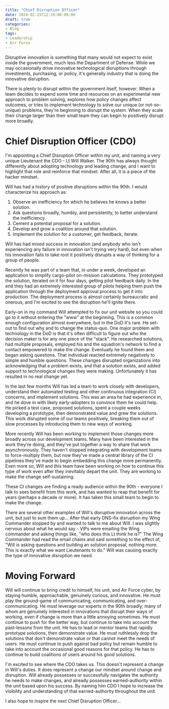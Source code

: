 ```yaml
---
title: "Chief Disruption Officer"
date: 2024-02-25T12:18:00-06:00
draft: true
categories:
- Blog
tags:
- Leadership
- Air Force
---
```


Disruptive innovation is something that many would not expect to exist inside the government, much less the Department of Defense.  While we may occasionally drive innovative technological disruptions through investments, purchasing, or policy, it's generally industry that is doing the innovative disruption.

There is plenty to disrupt within the government itself, however.  When a team decides to expend some time and resources on an experimental new approach to problem solving, explores how policy changes affect outcomes, or tries to implement technology to solve our unique (or not-so-unique) problems, they're beginning to disrupt the system.  When they scale their change larger than their small team they can begin to positively disrupt more broadly.

# Chief Disruption Officer (CDO)

I'm appointing a Chief Disruption Officer within my unit, and naming a very unique Lieutenant the CDO - Lt Will Walker.  The 90th has always thought differently about adopting technology and leading change, and I want to highlight that role and reinforce that mindset.  After all, it is a piece of the hacker mindset.

Will has had a history of positive disruptions within the 90th.  I would characterize his approach as:

1. Observe an inefficiency for which he believes he knows a better solution.
2. Ask questions broadly, humbly, and persistently, to better understand the inefficiency.
3. Cement a potential proposal for a solution.
4. Develop and grow a coalition around that solution.
5. Implement the solution for a customer, get feedback, iterate.

Will has had mixed success in innovation (and anybody who isn't experiencing any failure in innovation isn't trying very hard), but even when his innovation fails to take root it positively disrupts a way of thinking for a group of people.

Recently he was part of a team that, in under a week, developed an application to simplify cargo-pilot on-mission calculations.  They prototyped the solution, iterated on it for four days, getting pilot feedback daily.  In the end they had an extremely interested group of pilots helping them push the application through the deployment approval process to get it into production.  The deployment process is almost certainly bureaucratic and onerous, and I'm excited to see the disruption he'll ignite there.

Early-on in my command Will attempted to fix our unit website so you could go to it without entering the "www" at the beginning.  This is a common enough configuration almost everywhere, but in the DoD it's rare.  He set-out to find out why and to change the status-quo.  One major problem with technology in the DoD is that it's often difficult to figure out who the decision maker is for any one piece of the "stack".  He researched solutions, had multiple proposals, employed his and the squadron's network to find a contact empowered to make the change.  Eventually he found them and began asking questions.  That individual reacted extremely negatively to simple and humble questions.  These changes disrupted organizations into acknowledging that a problem exists, and that a solution exists, and added support to technological changes they were making.  Unfortunately it has resulted in no real change yet.

In the last few months Will has led a team to work closely with developers, understand their automated testing and other continuous integration (CI) concerns, and implement solutions.  This was an area he had experience in, and he dove in with likely early-adopters to convince them he could help.  He picked a test case, proposed solutions, spent a couple weeks developing a prototype, then demonstrated value and grew the solutions.  This work disrupted some of our teams positively, breaking them out of slow processes by introducing them to new ways of working.

More recently Will has been working to implement those changes more broadly across our development teams.  Many have been interested in the work they're doing, and they've put together a way to share that work asynchronously.  They haven't stopped integrating with development teams to force-multiply them, but now they've made a central library of the CI pipelines they've made to begin embedding this change more permanently.  Even more so, Will and this team have been working on how to continue this type of work even after they inevitably depart the unit.  They are working to make the change self-sustaining.

These CI changes are finding a ready audience within the 90th - everyone I talk to sees benefit from this work, and has wanted to reap that benefit for years (perhaps a decade or more).  It has taken this small team to begin to make the change.

There are several other examples of Will's disruptive innovation across the unit, but just to sum them up...  After that early DNS-fix disruption my Wing Commander stopped by and wanted to talk to me about Will.  I was slightly nervous about what he would say - VIPs were emailing the Wing commander and asking things like, "who does this Lt think he is?"  The Wing Commander had read the email chains and said something to the effect of, "Will is asking questions and building an solution proposal, nothing more.  This is exactly what we want Lieutenants to do."  Will was causing exactly the type of innovative disruption we need.

# Moving Forward

Will will continue to bring credit to himself, his unit, and Air Force cyber, by staying humble, approachable, genuinely curious, and innovative.  He must play the ground-game of communicating, communicating, and over-communicating.  He must leverage our experts in the 90th broadly, many of whom are genuinely interested in innovations that disrupt their ways of working, even if change is more than a little annoying sometimes.  He must continue to push for the better way, but continue to take into account the past-lessons from the unit.  He has to lead or mentor teams that rapidly prototype solutions, then demonstrate value.  He must ruthlessly drop the solutions that don't demonstrate value or that cannot meet the needs of users.  He must continue to push against bad policy but remain humble to take into account the occasional good reasons for that policy.  He has to continue to build coalitions of users around his good solutions.

I'm excited to see where the CDO takes us.  This doesn't represent a change in Will's duties.  It does represent a change our mindset around change and disruption.  Will already possesses or successfully navigates the authority he needs to make changes, and already possesses earned-authority within the unit based upon his success.  By naming him CDO I hope to increase the visibility and understanding of that earned-authority throughout the unit.

I also hope to inspire the next Chief Disruption Officer...
